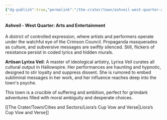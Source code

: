 ```yaml
---
{"dg-publish":true,"permalink":"/the-crater/town/ashveil-west-quarter-arts-and-entertainmen-hallowspire-village/"}
---
```


#### Ashveil - West Quarter: Arts and Entertainment

A district of controlled expression, where artists and performers operate under the watchful eye of the Crimson Council. Propaganda masquerades as culture, and subversive messages are swiftly silenced. Still, flickers of resistance persist in coded lyrics and hidden murals.

**Artisan Lyrixa Veil**: A master of ideological artistry, Lyrixa Veil curates all cultural output in Hallowspire. Her performances are haunting and hypnotic, designed to stir loyalty and suppress dissent. She is rumored to embed subliminal messages in her work, and her influence reaches deep into the town's psyche.

This town is a crucible of suffering and ambition, perfect for grimdark adventures filled with moral ambiguity and desperate choices.

[[The Crater/Town/Cities and Sectors/Liora’s Cup Vow and Verse\|Liora’s Cup Vow and Verse]]